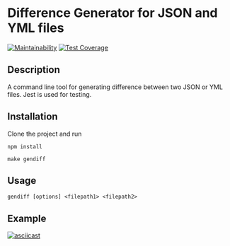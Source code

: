 # Difference Generator for JSON and YML files

[![Maintainability](https://api.codeclimate.com/v1/badges/fea9c5ab8ecd5d331b34/maintainability)](https://codeclimate.com/github/warpedrhubarb/frontend-project-lvl2/maintainability) [![Test Coverage](https://api.codeclimate.com/v1/badges/fea9c5ab8ecd5d331b34/test_coverage)](https://codeclimate.com/github/warpedrhubarb/frontend-project-lvl2/test_coverage)

## Description

A command line tool for generating difference between two JSON or YML files. Jest is used for testing.

## Installation

Clone the project and run

```npm install```

```make gendiff```

## Usage

```gendiff [options] <filepath1> <filepath2>```

## Example
[![asciicast](https://asciinema.org/a/fS4wnGhX5twyrhHPe7cw0QIgi.svg)](https://asciinema.org/a/fS4wnGhX5twyrhHPe7cw0QIgi)
